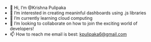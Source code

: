 - 👋 Hi, I’m @Krishna Pulipaka
- 👀 I’m interested in creating meaninful dashboards using .js libraries
- 🌱 I’m currently learning cloud computing
- 💞️ I’m looking to collaborate on how to join the exciting world of developers!
- 📫 How to reach me email is best: kpulipaka6@gmail.com

<!---
PriyaCo/PriyaCo is a ✨ special ✨ repository because its `README.md` (this file) appears on your GitHub profile.
You can click the Preview link to take a look at your changes.
--->
